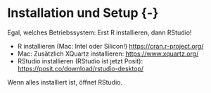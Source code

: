 # Installation und Setup {-}

Egal, welches Betriebssystem: Erst R installieren, dann RStudio!

* R installieren (Mac: Intel oder Silicon!) https://cran.r-project.org/
* Mac: Zusätzlich XQuartz installieren:  https://www.xquartz.org/
* RStudio installieren (RStudio ist jetzt Posit): https://posit.co/download/rstudio-desktop/

Wenn alles installiert ist, öffnet RStudio. 


